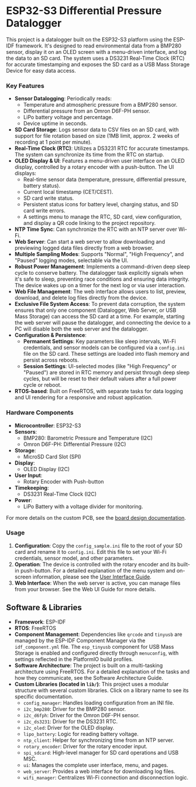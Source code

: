 # ESP32-S3 Differential Pressure Datalogger

This project is a datalogger built on the ESP32-S3 platform using the ESP-IDF framework. It's designed to read environmental data from a BMP280 sensor, display it on an OLED screen with a menu-driven interface, and log the data to an SD card. The system uses a DS3231 Real-Time Clock (RTC) for accurate timestamping and exposes the SD card as a USB Mass Storage Device for easy data access.

### Key Features

*   **Sensor Datalogging**: Periodically reads:
    *   Temperature and atmospheric pressure from a BMP280 sensor.
    *   Differential pressure from an Omron D6F-PH sensor.
    *   LiPo battery voltage and percentage. 
    *   Device uptime in seconds.
*   **SD Card Storage**: Logs sensor data to CSV files on an SD card, with support for file rotation based on size (1MB limit, approx. 2 weeks of recording at 1 point per minute).
*   **Real-Time Clock (RTC)**: Utilizes a DS3231 RTC for accurate timestamps. The system can synchronize its time from the RTC on startup.
*   **OLED Display & UI**: Features a menu-driven user interface on an OLED display, controlled by a rotary encoder with a push-button. The UI displays:
    *   Real-time sensor data (temperature, pressure, differential pressure, battery status).
    *   Current local timestamp (CET/CEST).
    *   SD card write status.
    *   Persistent status icons for battery level, charging status, and SD card write errors.
    *   A settings menu to manage the RTC, SD card, view configuration, and display a QR code linking to the project repository.
*   **NTP Time Sync**: Can synchronize the RTC with an NTP server over Wi-Fi.
*   **Web Server**: Can start a web server to allow downloading and previewing logged data files directly from a web browser.
*   **Multiple Sampling Modes**: Supports "Normal", "High Frequency", and "Paused" logging modes, selectable via the UI.
*   **Robust Power Management**: Implements a command-driven deep sleep cycle to conserve battery. The datalogger task explicitly signals when it's safe to sleep, preventing race conditions and ensuring data integrity. The device wakes up on a timer for the next log or via user interaction. 
*   **Web File Management**: The web interface allows users to list, preview, download, and delete log files directly from the device.
*   **Exclusive File System Access**: To prevent data corruption, the system ensures that only one component (Datalogger, Web Server, or USB Mass Storage) can access the SD card at a time. For example, starting the web server will pause the datalogger, and connecting the device to a PC will disable both the web server and the datalogger.
*   **Configuration & Persistence**:
    *   **Permanent Settings**: Key parameters like sleep intervals, Wi-Fi credentials, and sensor models can be configured via a `config.ini` file on the SD card. These settings are loaded into flash memory and persist across reboots.
    *   **Session Settings**: UI-selected modes (like "High Frequency" or "Paused") are stored in RTC memory and persist through deep sleep cycles, but will be reset to their default values after a full power cycle or reboot.
*   **RTOS-based**: Built on FreeRTOS, with separate tasks for data logging and UI rendering for a responsive and robust application.

### Hardware Components

*   **Microcontroller**: ESP32-S3
*   **Sensors**:
    *   BMP280: Barometric Pressure and Temperature (I2C)
    *   Omron D6F-PH: Differential Pressure (I2C)
*   **Storage**:
    *   MicroSD Card Slot (SPI)
*   **Display**:
    *   OLED Display (I2C)
*   **User Input**:
    *   Rotary Encoder with Push-button
*   **Timekeeping**:
    *   DS3231 Real-Time Clock (I2C)
*   **Power**:
    *   LiPo Battery with a voltage divider for monitoring.

For more details on the custom PCB, see the [board design documentation](BOARD_DESIGN.md).

### Usage

1.  **Configuration**: Copy the `config_sample.ini` file to the root of your SD card and rename it to `config.ini`. Edit this file to set your Wi-Fi credentials, sensor model, and other parameters.
2.  **Operation**: The device is controlled with the rotary encoder and its built-in push-button. For a detailed explanation of the menu system and on-screen information, please see the [User Interface Guide](UI_GUIDE.md).
3.  **Web Interface**: When the web server is active, you can manage files from your browser. See the Web UI Guide for more details.
## Software & Libraries

*   **Framework**: ESP-IDF
*   **RTOS**: FreeRTOS
*   **Component Management**: Dependencies like `qrcode` and `tinyusb` are managed by the ESP-IDF Component Manager via the `idf_component.yml` file. The `esp_tinyusb` component for USB Mass Storage is enabled and configured directly through `menuconfig`, with settings reflected in the PlatformIO build profiles.
*   **Software Architecture**: The project is built on a multi-tasking architecture using FreeRTOS. For a detailed explanation of the tasks and how they communicate, see the Software Architecture Guide.
*   **Custom Libraries (located in `lib/`)**: This project uses a modular structure with several custom libraries. Click on a library name to see its specific documentation.
    *   `config_manager`: Handles loading configuration from an INI file.
    *   `i2c_bmp280`: Driver for the BMP280 sensor.
    *   `i2c_d6fph`: Driver for the Omron D6F-PH sensor.
    *   `i2c_ds3231`: Driver for the DS3231 RTC.
    *   `i2c_oled`: Driver for the OLED display.
    *   `lipo_battery`: Logic for reading battery voltage.
    *   `ntp_client`: Helper for synchronizing time from an NTP server.
    *   `rotary_encoder`: Driver for the rotary encoder input.
    *   `spi_sdcard`: High-level manager for SD card operations and USB MSC.
    *   `ui`: Manages the complete user interface, menu, and pages.
    *   `web_server`: Provides a web interface for downloading log files.
    *   `wifi_manager`: Centralizes Wi-Fi connection and disconnection logic.
